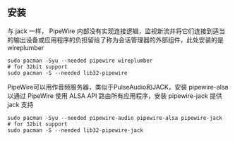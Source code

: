 ## 安装
与 jack 一样， PipeWire 内部没有实现连接逻辑，监视新流并将它们连接到适当的输出设备或应用程序的负担留给了称为会话管理器的外部组件，此处安装的是 wireplumber
```shell
sudo pacman -Syu --needed pipewire wireplumber
# for 32bit support
sudo pacman -S --needed lib32-pipewire
```

PipeWire可以用作音频服务器，类似于PulseAudio和JACK，安装 pipewire-alsa 以通过 PipeWire 使用 ALSA API 路由所有应用程序，安装 pipewire-jack 提供 jack 支持
```shell
sudo pacman -Syu --needed pipewire-audio pipewire-alsa pipewire-jack
# for 32bit support
sudo pacman -S --needed lib32-pipewire-jack
```